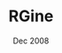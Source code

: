 ---
title: "RGine"
event: "Side Project"
date: "Dec 2008"
category: "software"
src-url: https://github.com/ricardobusta/rgine
youtube-url: WLkbG6itAac
---